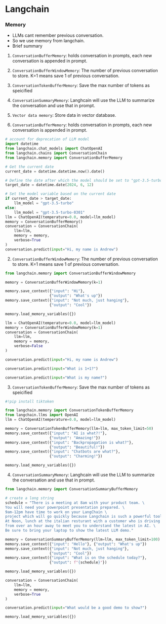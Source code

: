 # Langchain

### Memory
- LLMs cant remember previous conversation.
- So we use memory from langchain.
- Brief summary
1. `ConversationBufferMemory`: holds conversation in prompts, each new conversation is appended in prompt.
2. `ConversationBufferWindowMemory`: The number of previous conversation to store. K=1 means save 1 of previous conversation.
3. `ConversationTokenBufferMemory`: Save the max number of tokens as speicified 
4. `ConversationSummaryMemory`: Langhcain will use the LLM to summarize the conversation and use that in prompt.
5. `Vector data memory`: Store data in vector database.

1. `ConversationBufferMemory`: holds conversation in prompts, each new conversation is appended in prompt.
```python
# account for deprecation of LLM model
import datetime
from langchain.chat_models import ChatOpenAI
from langchain.chains import ConversationChain
from langchain.memory import ConversationBufferMemory

# Get the current date
current_date = datetime.datetime.now().date()

# Define the date after which the model should be set to "gpt-3.5-turbo"
target_date = datetime.date(2024, 6, 12)

# Set the model variable based on the current date
if current_date > target_date:
    llm_model = "gpt-3.5-turbo"
else:
    llm_model = "gpt-3.5-turbo-0301"
llm = ChatOpenAI(temperature=0.0, model=llm_model)
memory = ConversationBufferMemory()
conversation = ConversationChain(
    llm=llm, 
    memory = memory,
    verbose=True
)
conversation.predict(input="Hi, my name is Andrew")
```
2. `ConversationBufferWindowMemory`: The number of previous conversation to store. K=1 means save 1 of previous conversation.

```python
from langchain.memory import ConversationBufferWindowMemory
```


```python
memory = ConversationBufferWindowMemory(k=1)               
```


```python
memory.save_context({"input": "Hi"},
                    {"output": "What's up"})
memory.save_context({"input": "Not much, just hanging"},
                    {"output": "Cool"})

```


```python
memory.load_memory_variables({})
```


```python
llm = ChatOpenAI(temperature=0.0, model=llm_model)
memory = ConversationBufferWindowMemory(k=1)
conversation = ConversationChain(
    llm=llm, 
    memory = memory,
    verbose=False
)
```


```python
conversation.predict(input="Hi, my name is Andrew")
```


```python
conversation.predict(input="What is 1+1?")
```


```python
conversation.predict(input="What is my name?")
```

3. `ConversationTokenBufferMemory`: Save the max number of tokens as speicified 


```python
#!pip install tiktoken
```


```python
from langchain.memory import ConversationTokenBufferMemory
from langchain.llms import OpenAI
llm = ChatOpenAI(temperature=0.0, model=llm_model)
```


```python
memory = ConversationTokenBufferMemory(llm=llm, max_token_limit=50)
memory.save_context({"input": "AI is what?!"},
                    {"output": "Amazing!"})
memory.save_context({"input": "Backpropagation is what?"},
                    {"output": "Beautiful!"})
memory.save_context({"input": "Chatbots are what?"}, 
                    {"output": "Charming!"})
```


```python
memory.load_memory_variables({})
```
4. `ConversationSummaryMemory`: Langhcain will use the LLM to summarize the conversation and use that in prompt.


```python
from langchain.memory import ConversationSummaryBufferMemory
```


```python
# create a long string
schedule = "There is a meeting at 8am with your product team. \
You will need your powerpoint presentation prepared. \
9am-12pm have time to work on your LangChain \
project which will go quickly because Langchain is such a powerful tool. \
At Noon, lunch at the italian resturant with a customer who is driving \
from over an hour away to meet you to understand the latest in AI. \
Be sure to bring your laptop to show the latest LLM demo."

memory = ConversationSummaryBufferMemory(llm=llm, max_token_limit=100)
memory.save_context({"input": "Hello"}, {"output": "What's up"})
memory.save_context({"input": "Not much, just hanging"},
                    {"output": "Cool"})
memory.save_context({"input": "What is on the schedule today?"}, 
                    {"output": f"{schedule}"})
```


```python
memory.load_memory_variables({})
```


```python
conversation = ConversationChain(
    llm=llm, 
    memory = memory,
    verbose=True
)
```


```python
conversation.predict(input="What would be a good demo to show?")
```


```python
memory.load_memory_variables({})
```